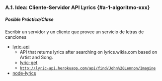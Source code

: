 ### A.1. Idea: Cliente-Servidor API Lyrics {#a-1-algoritmo-xxx}

##### Posible Práctica/Clase

Escribir un servidor y un cliente que provee un servicio de letras de canciones

* [lyric-api](https://github.com/rhnvrm/lyric-api)
    - API that returns lyrics after searching on lyrics.wikia.com based on Artist and Song.
    - [lyric-get](https://github.com/rhnvrm/lyric-api/tree/master/lyric-get)
    - [`http://lyric-api.herokuapp.com/api/find/John%20Lennon/Imagine`](http://lyric-api.herokuapp.com/api/find/John%20Lennon/Imagine)
* [node-lyrics](https://www.npmjs.com/package/node-lyrics)
